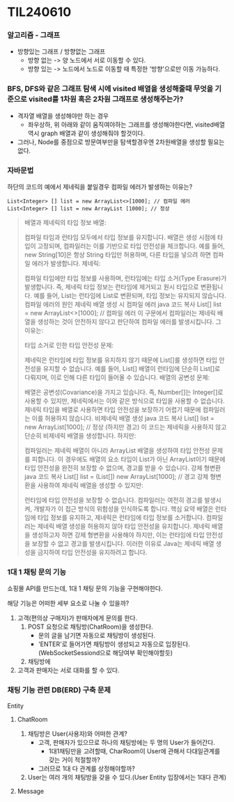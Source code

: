 # TIL240610

### 알고리즘 - 그래프

* 방향있는 그래프 / 방향없는 그래프
  * 방향 없는 -> 양 노드에서 서로 이동할 수 있다.
  * 방향 있는 -> 노드에서 노드로 이동할 때 특정한 '방향'으로만 이동 가능하다.

### BFS, DFS와 같은 그래프 탐색 시에 visited 배열을 생성해줄때 무엇을 기준으로 visited를 1차원 혹은 2차원 그래프로 생성해주는가? 

* 격자열 배열을 생성해야만 하는 경우
  * 좌우상하, 위 아래와 같이 움직여야하는 그래프를 생성해야한다면, 
    visited배열 역시 graph 배열과 같이 생성해줘야 할것이다. 
* 그러나, Node를 중점으로 방문여부만을 탐색할경우엔 2차원배열을 생성할 필요는 없다.



### 자바문법

하단의 코드의 예에서 제네릭을 붙일경우 컴파일 에러가 발생하는 이유는?

```
List<Integer> [] list = new ArrayList<>[1000]; // 컴파일 에러
List<Integer> [] list = new ArrayList [1000]; // 정상

```

> 배열과 제네릭의 타입 정보
> 배열:
>
> 컴파일 타임과 런타임 모두에서 타입 정보를 유지합니다.
> 배열은 생성 시점에 타입이 고정되며, 컴파일러는 이를 기반으로 타입 안전성을 체크합니다.
> 예를 들어, new String[10]은 항상 String 타입만 허용하며, 다른 타입을 넣으려 하면 컴파일 에러가 발생합니다.
> 제네릭:
>
> 컴파일 타임에만 타입 정보를 사용하며, 런타임에는 타입 소거(Type Erasure)가 발생합니다.
> 즉, 제네릭 타입 정보는 런타임에 제거되고 원시 타입으로 변환됩니다.
> 예를 들어, List<Integer>는 런타임에 List로 변환되며, 타입 정보는 유지되지 않습니다.
> 컴파일 에러의 원인
> 제네릭 배열 생성 시 컴파일 에러
> java
> 코드 복사
> List<Integer>[] list = new ArrayList<>[1000]; // 컴파일 에러
> 이 구문에서 컴파일러는 제네릭 배열을 생성하는 것이 안전하지 않다고 판단하여 컴파일 에러를 발생시킵니다. 그 이유는:
>
> 타입 소거로 인한 타입 안전성 문제:
>
> 제네릭은 런타임에 타입 정보를 유지하지 않기 때문에 List<Integer>[]를 생성하면 타입 안전성을 유지할 수 없습니다.
> 예를 들어, List<Integer>[] 배열이 런타임에 단순히 List[]로 다뤄지며, 이로 인해 다른 타입이 들어올 수 있습니다.
> 배열의 공변성 문제:
>
> 배열은 공변성(Covariance)을 가지고 있습니다. 즉, Number[]는 Integer[]로 사용할 수 있지만, 제네릭에서는 이와 같은 방식으로 타입을 사용할 수 없습니다.
> 제네릭 타입을 배열로 사용하면 타입 안전성을 보장하기 어렵기 때문에 컴파일러는 이를 허용하지 않습니다.
> 비제네릭 배열 생성
> java
> 코드 복사
> List<Integer>[] list = new ArrayList[1000]; // 정상 (하지만 경고)
> 이 코드는 제네릭을 사용하지 않고 단순히 비제네릭 배열을 생성합니다. 하지만:
>
> 컴파일러는 제네릭 배열이 아니라 ArrayList 배열을 생성하여 타입 안전성 문제를 피합니다.
> 이 경우에도 배열의 요소 타입이 List<Integer>가 아닌 ArrayList이기 때문에 타입 안전성을 완전히 보장할 수 없으며, 경고를 받을 수 있습니다.
> 강제 형변환
> java
> 코드 복사
> List<Integer>[] list = (List<Integer>[]) new ArrayList[1000]; // 경고
> 강제 형변환을 사용하여 제네릭 배열을 생성할 수 있지만:
>
> 런타임에 타입 안전성을 보장할 수 없습니다.
> 컴파일러는 여전히 경고를 발생시켜, 개발자가 이 접근 방식의 위험성을 인식하도록 합니다.
> 핵심 요약
> 배열은 런타임에 타입 정보를 유지하고, 제네릭은 런타임에 타입 정보를 소거합니다.
> 컴파일러는 제네릭 배열 생성을 허용하지 않아 타입 안전성을 유지합니다.
> 제네릭 배열을 생성하고자 하면 강제 형변환을 사용해야 하지만, 이는 런타임에 타입 안전성을 보장할 수 없고 경고를 발생시킵니다.
> 이러한 이유로 Java는 제네릭 배열 생성을 금지하여 타입 안전성을 유지하려고 합니다.



### 1대 1 채팅 문의 기능

쇼핑몰 API를 만드는데, 1대 1 채팅 문의 기능을 구현해야한다. 

해당 기능은 어떠한 세부 요소로 나눌 수 있을까? 

1. 고객(편의상 구매자)가 판매자에게 문의를 한다.
   1. POST 요청으로 채팅방(ChatRoom)을 생성한다.
      - 문의 글을 남기면 자동으로 채팅방이 생성된다. 
      - 'ENTER'로 들어가면 채팅방이 생성되고 자동으로 입장된다.(WebSocketSessiond으로 해당여부 확인해야할듯)
   2. 채팅방에 
2. 고객과 판매자는 서로 대화를 할 수 있다. 





### 채팅 기능 관련 DB(ERD) 구축 문제

Entity 

1. ChatRoom

   1. 채팅방은 User(사용자)와 어떠한 관계?
      - 고객, 판매자가 있으므로 하나의 채팅방에는 두 명의 User가 들어간다. 
        - 1대1채팅만을 고려할때, CharRoom이 User에 관해서 다대일관계를 갖는 거이 적절할까?
      - 그러므로 1대 다 관계를 상정해야할까? 
   2. User는 여러 개의 채팅방을 갖을 수 있다.(User Entity 입장에서는 1대다 관계)

2. Message

   
